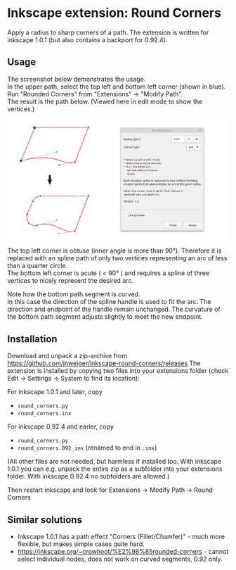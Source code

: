 # Inkscape extension: Round Corners
Apply a radius to sharp corners of a path.
The extension is written for inkscape 1.0.1 (but also contains a backport for 0.92.4).

## Usage
The screenshot below demonstrates the usage.<br>
In the upper path, select the top left and bottom left corner (shown in blue).<br>
Run "Rounded Corners" from "Extensions" -> "Modify Path".<br>
The result is the path below. (Viewed here in edit mode to show the vertices.)

[![screenshot](doc/slanted_rect.png)](https://github.com/jnweiger/inkscape-round-corners/releases)


The top left corner is obtuse (inner angle is more than 90°). Therefore it is replaced with an spline path of only two vertices representing an arc of less than a quarter circle.<br>
The bottom left corner is acute ( < 90° ) and requires a spline of three vertices to nicely represent the desired arc.

Note how the bottom path segment is curved.<br>
In this case the direction of the spline handle is used to fit the arc. The direction and endpoint of the handle remain unchanged.
The curvature of the bottom path segment adjusts slightly to meet the new endpoint.

## Installation

Download and unpack a zip-archive from https://github.com/jnweiger/inkscape-round-corners/releases
The extension is installed by copying two files into your extensions folder (check Edit -> Settings -> System to find its location):

For inkscape 1.0.1 and later, copy
* `round_corners.py`
* `round_corners.inx`

For inkscape 0.92.4 and earler, copy
* `round_corners.py`
* `round_corners.092_inx` (renamed to end in `.inx`)

(All other files are not needed, but harmless if installed too.
With inkscape 1.0.1 you can e.g. unpack the entire zip as a subfolder into your extensions folder.
With inkscape 0.92.4 no subfolders are allowed.)

Then restart inkscape and look for Extensions -> Modify Path -> Round Corners

## Similar solutions

* Inkscape 1.0.1 has a path effect "Corners (Fillet/Chamfer)" - much more flexible, but makes simple cases quite hard.
* https://inkscape.org/~crowhoot/%E2%98%85rounded-corners - cannot select individual nodes, does not work on curved segments, 0.92 only.
